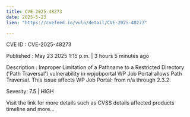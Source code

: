 ```yaml
---
title: CVE-2025-48273
date: 2025-5-23
lien: "https://cvefeed.io/vuln/detail/CVE-2025-48273"

---
```


CVE ID : CVE-2025-48273

Published :  May 23
2025
1:15 p.m. | 3 hours
5 minutes ago

Description : Improper Limitation of a Pathname to a Restricted Directory ('Path Traversal') vulnerability in wpjobportal WP Job Portal allows Path Traversal. This issue affects WP Job Portal: from n/a through 2.3.2.

Severity: 7.5 | HIGH

Visit the link for more details
such as CVSS details
affected products
timeline
and more...
